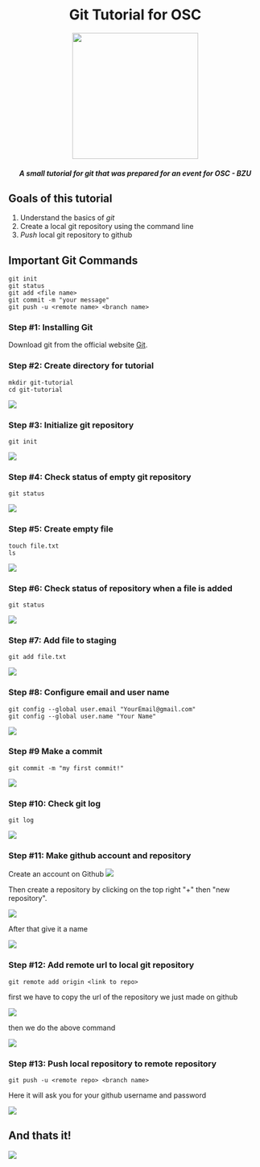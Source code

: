 <div align="center">

# Git Tutorial for OSC

<img src="https://avatars0.githubusercontent.com/u/4571183?s=200&v=4" height="250px" width="250px">

##### A small tutorial for git that was prepared for an event for OSC - BZU

</div>

## Goals of this tutorial

1. Understand the basics of *git*
2. Create a local git repository using the command line
3. *Push* local git repository to github


## Important Git Commands
```
git init
git status
git add <file name> 
git commit -m "your message"
git push -u <remote name> <branch name>
```



### Step #1: Installing Git

Download git from the official website [Git](https://git-scm.com/). 



### Step #2: Create directory for tutorial
```
mkdir git-tutorial
cd git-tutorial
```

<img src="pictures/step2.png">


### Step #3: Initialize git repository
```
git init
```

<img src="pictures/step3.png">


### Step #4: Check status of empty git repository
```
git status
```

<img src="pictures/step4.png">

### Step #5: Create empty file
```
touch file.txt
ls
```

<img src="pictures/step5.png">


### Step #6: Check status of repository when a file is added
```
git status
```

<img src="pictures/step6.png">

### Step #7: Add file to staging
```
git add file.txt
```

<img src="pictures/step7.png">


### Step #8: Configure email and user name
```
git config --global user.email "YourEmail@gmail.com"
git config --global user.name "Your Name"
```

<img src="pictures/step8.png">

### Step #9 Make a commit
```
git commit -m "my first commit!"
```

<img src="pictures/step9.png">


### Step #10: Check git log
```
git log
```

<img src="pictures/step10.png">

### Step #11: Make github account and repository

Create an account on Github
<img src="pictures/step11.png">

Then create a repository by clicking on the top right "+" then "new repository".

<img src="pictures/step11-1.png">

After that give it a name 

<img src="pictures/step11-2.png">

### Step #12: Add remote url to local git repository
```
git remote add origin <link to repo>
```

first we have to copy the url of the repository we just made on github

<img src="pictures/step12.png">

then we do the above command

<img src="pictures/step12-1.png">

### Step #13: Push local repository to remote repository

```
git push -u <remote repo> <branch name>
```

Here it will ask you for your github username and password

<img src="pictures/step13.png">



## And thats it! 

<img src="pictures/done.png">